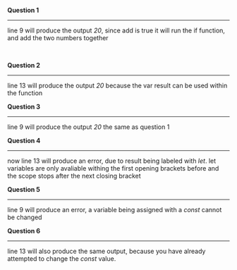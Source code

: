 
**Question 1**
<hr>

line 9 will produce the output _20_, since add is true it will run the if function, and add the two numbers together

<br>

**Question 2**
<hr>

line 13 will produce the output _20_ because the var result can be used within the function

**Question 3**
<hr>

line 9 will produce the output _20_ the same as question 1

**Question 4**
<hr>

now line 13 will produce an error, due to result being labeled with _let_. let variables are only avaliable withing the first opening brackets before and the scope stops after the next closing bracket

**Question 5**
<hr>

line 9 will produce an error, a variable being assigned with a _const_ cannot be changed

**Question 6**
<hr>

line 13 will also produce the same output, because you have already attempted to change the _const_ value.
